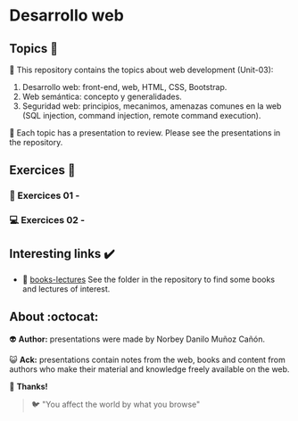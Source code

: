 # Desarrollo web

## Topics :memo:

:open_file_folder: This repository contains the topics about web development (Unit-03):

1. Desarrollo web: front-end, web, HTML, CSS, Bootstrap.
2. Web semántica: concepto y generalidades.
3. Seguridad web: principios, mecanimos, amenazas comunes en la web (SQL injection, command injection, remote command execution).

:paperclip: Each topic has a presentation to review. Please see the presentations in the repository.

## Exercices :notebook:

### :pencil: Exercices 01 -

### :computer: Exercices 02 -

## Interesting links :heavy_check_mark:

- :link: [books-lectures](https://github.com/norbeydanilo/desarrollo-web/tree/main/books-lectures) See the folder in the repository to find some books and lectures of interest.

## About :octocat:

:alien: **Author:** presentations were made by Norbey Danilo Muñoz Cañón.

:smiley_cat: **Ack:** presentations contain notes from the web, books and content from authors who make their material and knowledge freely available on the web.

:blue_book: **Thanks!**

> :bird: "You affect the world by what you browse"
